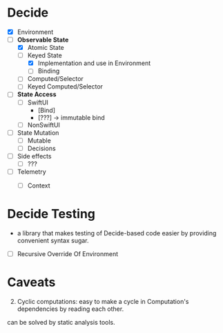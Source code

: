 # Decide 

- [x] Environment
- [ ] **Observable State**
    - [x] Atomic State
    - [ ] Keyed State
        - [x] Implementation and use in Environment
        - [ ] Binding
    - [ ] Computed/Selector
    - [ ] Keyed Computed/Selector
- [ ] **State Access**
    - [ ] SwiftUI
        - [Bind]
        - [???] -> immutable bind
    - [ ] NonSwiftUI
- [ ] State Mutation
    - [ ] Mutable 
    - [ ] Decisions
- [ ] Side effects
    - [ ] ???
- [ ] Telemetry
    - [ ] Context


# Decide Testing
- a library that makes testing of Decide-based code easier by providing convenient syntax sugar. 
- [ ] Recursive Override Of Environment


# Caveats
2. Cyclic computations: easy to make a cycle in Computation's dependencies by reading each other.

can be solved by static analysis tools.
